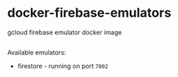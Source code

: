 # docker-firebase-emulators
gcloud firebase emulator docker image

##

Available emulators:

* firestore - running on port `7002`
